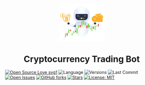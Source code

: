 <p align="center"><a href="https://github.com/Ritacheta/CryptoTradingBot" target="_blank"><img src="assets/CryptoTradingBot.png" alt="cryptobot" title="crytobot" width="150"></a></p>

<h1 align="center">Cryptocurrency Trading Bot</h1>

[![Open Source Love svg1](https://badges.frapsoft.com/os/v1/open-source.svg?v=103)](https://github.com/ellerbrock/open-source-badges/)
![Language](https://img.shields.io/github/languages/top/Ritacheta/CryptoTradingBot)
![Versions](https://img.shields.io/pypi/pyversions/pandas)
![Last Commit](https://img.shields.io/github/last-commit/Ritacheta/CryptoTradingBot)
[![Open Issues](https://img.shields.io/github/issues-raw/Ritacheta/CryptoTradingBot)](https://github.com/Ritacheta/CryptoTradingBot/issues)
[![GitHub forks](https://img.shields.io/github/forks/Ritacheta/CryptoTradingBot?label=Fork&style=social)](https://github.com/Ritacheta/CryptoTradingBot/network/members)
[![Stars](https://img.shields.io/github/stars/Ritacheta/CryptoTradingBot)](https://github.com/Ritacheta/CryptoTradingBot/stargazers)
[![License: MIT](https://img.shields.io/badge/License-MIT-yellow.svg)](https://github.com/Ritacheta/CryptoTradingBot/blob/master/LICENSE)
